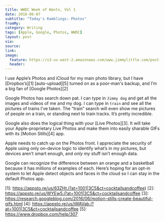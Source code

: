 ```yaml
---
title: WWDC Week of Wants, Vol 1
date: 2016-06-07
subtitle: "Today's Ramblings: Photos"
fromMy: 
category: Writing
tags: [Apple, Google, Photos, WWDC]
layout: post
via: 
source: 
link: 
image:
  feature: https://s3-us-west-2.amazonaws.com/www.jimmylittle.com/post-images/google-photos-ipad.png
  header:
---
```


I use Apple’s Photos and iCloud for my main photo library, but I have [Dropbox’s][1] [auto-upload][5] turned on as a poor-man's backup, and I’m a big fan of [Google Photos][2]

Google Photos has search down pat.  I can type in `Jimmy dog` and get all the images and videos of me and my dog.  I can type in `train` and see all the pictures of trains I’ve taken. The “train” search will even show me pictures of people on a train, or standing next to train tracks.  It’s pretty incredible.

Google also does the logical thing with your [Live Photos][3].  It will take your Apple-proprietary Live Photos and make them into easily sharable GIFs with its [Motion Stills][4] app.

Apple needs to catch up on the Photos front.  I appreciate the security of Apple using only on-device logic to identify what’s in my pictures, but devices aren’t smart enough, and _only my_ stuff isn’t enough data.  

Google can recognize the difference between an orange and a basketball because it has millions of examples of each.  Here’s hoping for an opt-in system to let Apple detect objects and faces in the cloud so I can stay in the default Photos app.


[1]: https://appsto.re/us/63ZHt.i?at=1001|3C5&ct=cocktailsandcoffee)
[2]: https://appsto.re/us/WYEw5.i?at=1001|3C5&ct=cocktailsandcoffee
[3]: https://research.googleblog.com/2016/06/motion-stills-create-beautiful-gifs.html
[4]: https://appsto.re/us/iWAVab.i?at=1001|3C5&ct=cocktailsandcoffee
[5]: https://www.dropbox.com/help/307